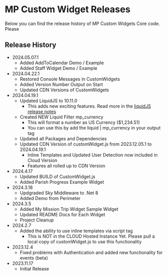 # MP Custom Widget Releases

Below you can find the release history of MP Custom Widgets Core code. Please

## Release History

- 2024.05.07.1
  - Added AddToCalendar Demo / Example
  - Added Staff Widget Demo / Example
- 2024.04.22.1
  - Restored Console Messages in CustomWidgets
  - Added Version Number Output on Start
  - Updated CDN Versions of CustomWidgets
- 2024.04.19.1
  - Updated LiquidJS to 10.11.0
    - This adds new exciting features. Read more in the [liquidJS release notes](https://github.com/harttle/liquidjs/blob/master/CHANGELOG.md)
  - Created NEW Liquid Filter mp_currency
    - This will format a number as US Currency ($1,234.51)
    - You can use this by add the liquid | mp_currency in your output tag
  - Updated all Packages and Dependencies
  - Updated CDN Version of customWidget.js from 2023.12.05.1 to 2024.04.19.1
    - Inline Templates and Updated User Detection now included in Cloud Version
    - Features all rolled up to CDN Version
- 2024.4.17
  - Updated BUILD of CustomWidget.js
  - Added Parish Progress Example Widget
- 2024.3.18
  - Updgraded Sky Middleware to .Net 8
  - Added Demo from Perimeter
- 2024.3.5
  - Added My Mission Trip Widget Sample Widget
  - Updated README Docs for Each Widget
  - Project Cleanup
- 2024.2.7
  - Added the ability to use inline templates via script tag
    - This is NOT in the CLOUD Hosted Instance Yet. Please pull a local copy of customWidget.js to use this functionality
- 2023.12.4
  - Fixed problems with Authentication and added new functionality for events (beta)
- 2023.11.17
  - Initial Release
